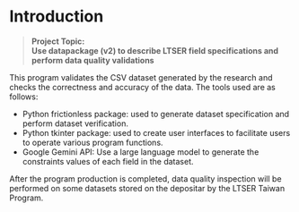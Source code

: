 # Introduction

> **Project Topic:<br>Use datapackage (v2) to describe LTSER field specifications and perform data quality validations**

This program validates the CSV dataset generated by the research and checks the correctness and accuracy of the data. The tools used are as follows:
- Python frictionless package: used to generate dataset specification and perform dataset verification.
- Python tkinter package: used to create user interfaces to facilitate users to operate various program functions.
- Google Gemini API: Use a large language model to generate the constraints values ​​of each field in the dataset.

After the program production is completed, data quality inspection will be performed on some datasets stored on the depositar by the LTSER Taiwan Program.

